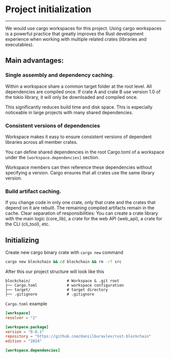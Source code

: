 # Project initialization

---
We would use cargo workspaces for this project.
Using cargo workspaces is a powerful practice that greatly improves the Rust development experience when working with multiple related crates (libraries and executables).

## Main advantages:
### Single assembly and dependency caching. 
Within a workspace share a common target folder at the root level.
All dependencies are compiled once. 
If crate A and crate B use version 1.0 of the tokio library, it will only be downloaded and compiled once.

This significantly reduces build time and disk space. This is especially noticeable in large projects with many shared dependencies.
### Consistent versions of dependencies
Workspace makes it easy to ensure consistent versions of dependent libraries across all member crates.

You can define shared dependencies in the root Cargo.toml of a workspace under the `[workspace.dependencies]` section.

Workspace members can then reference these dependencies without specifying a version. Cargo ensures that all crates use the same library version.

### Build artifact caching. 
If you change code in only one crate, only that crate and the crates that depend on it are rebuilt. The remaining compiled artifacts remain in the cache.
Clear separation of responsibilities: You can create a crate library with the main logic (core_lib), a crate for the web API (web_api), a crate for the CLI (cli_tool), etc.

## Initializing
Create new cargo binary crate with `cargo new` command

```bash
cargo new blockchain && cd blockchain && rm -rf src
```

After this our project structure will look like this
```
blockchain/                # Workspace & .git root
├── Cargo.toml             # workspace configuration
├── target/                # target directory
├── .gitignore             # .gitignore
```

`Cargo.toml` example
```toml
[workspace]
resolver = "2"

[workspace.package]
version = "0.0.1"
repository = "https://github.com/daniilburavlev/rust-blockchain"
edition = "2024"

[workspace.dependencies]
```